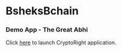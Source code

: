 # BsheksBchain

### Demo App - The Great Abhi

Click [here](frontend/index.html) to launch CryptoRight application.
